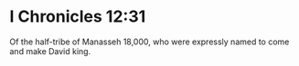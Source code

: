 # I Chronicles 12:31

Of the half-tribe of Manasseh 18,000, who were expressly named to come and make David king.
